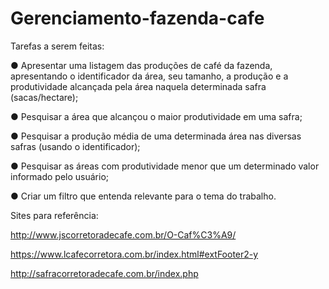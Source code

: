 # Gerenciamento-fazenda-cafe

Tarefas a serem feitas:

● Apresentar uma listagem das produções de café da fazenda, apresentando o identificador
da área, seu tamanho, a produção e a produtividade alcançada pela área naquela
determinada safra (sacas/hectare);

● Pesquisar a área que alcançou o maior produtividade em uma safra;

● Pesquisar a produção média de uma determinada área nas diversas safras (usando o
identificador);

● Pesquisar as áreas com produtividade menor que um determinado valor informado pelo
usuário;

● Criar um filtro que entenda relevante para o tema do trabalho.


Sites para referência:

http://www.jscorretoradecafe.com.br/O-Caf%C3%A9/

https://www.lcafecorretora.com.br/index.html#extFooter2-y

http://safracorretoradecafe.com.br/index.php
